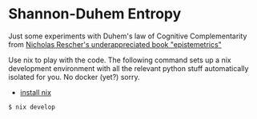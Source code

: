 # Shannon-Duhem Entropy

Just some experiments with Duhem's law of Cognitive Complementarity from [Nicholas Rescher's underappreciated book "epistemetrics"](https://www.goodreads.com/book/show/3081381-epistemetrics)

Use nix to play with the code. The following command sets up a nix development environment with all the relevant python stuff automatically isolated for you.
No docker (yet?) sorry.

- [install nix](https://determinate.systems/posts/determinate-nix-installer/)

```
$ nix develop
```
